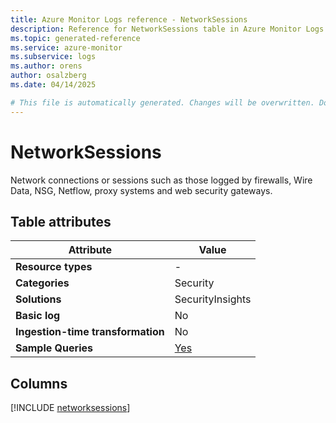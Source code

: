 ```yaml
---
title: Azure Monitor Logs reference - NetworkSessions
description: Reference for NetworkSessions table in Azure Monitor Logs.
ms.topic: generated-reference
ms.service: azure-monitor
ms.subservice: logs
ms.author: orens
author: osalzberg
ms.date: 04/14/2025

# This file is automatically generated. Changes will be overwritten. Do not change this file directly.
---
```


# NetworkSessions

Network connections or sessions such as those logged by firewalls, Wire Data, NSG, Netflow, proxy systems and web security gateways.


## Table attributes

|Attribute|Value|
|---|---|
|**Resource types**|-|
|**Categories**|Security|
|**Solutions**| SecurityInsights|
|**Basic log**|No|
|**Ingestion-time transformation**|No|
|**Sample Queries**|[Yes](/azure/azure-monitor/reference/queries/networksessions)|



## Columns
  
[!INCLUDE [networksessions](~/reusable-content/ce-skilling/azure/includes/azure-monitor/reference/tables/networksessions-include.md)]
